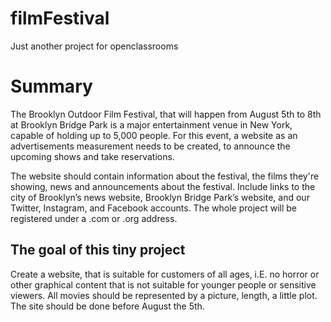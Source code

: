 # filmFestival
Just another project for openclassrooms

# Summary
The  Brooklyn Outdoor Film Festival, that will happen from August 5th  to 8th at Brooklyn Bridge Park is a major
entertainment venue in New York, capable  of holding up to 5,000 people. For this event, a website as an advertisements
measurement needs to be created, to announce the upcoming shows and take reservations.

The website should contain information about the festival,  the films they're showing,  news and announcements about the
festival. Include links  to the city of Brooklyn’s news website,  Brooklyn Bridge Park’s website, and our Twitter,
Instagram, and Facebook accounts. The whole project will be registered under a .com or .org address.

## The goal of this tiny project
Create a website, that is suitable for customers of all ages, i.E. no horror or other graphical content that is not
suitable for younger people or sensitive viewers.  All movies should be represented by a picture, length, a little plot.
The site should be done before August the 5th.

